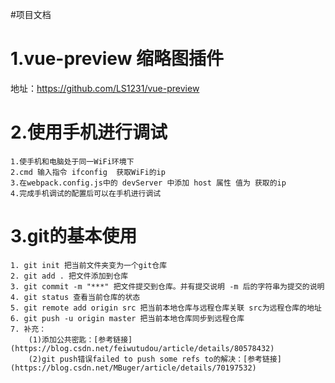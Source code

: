#项目文档

# 1.vue-preview 缩略图插件  
  地址：https://github.com/LS1231/vue-preview

# 2.使用手机进行调试
    1.使手机和电脑处于同一WiFi环境下
    2.cmd 输入指令 ifconfig  获取WiFi的ip
    3.在webpack.config.js中的 devServer 中添加 host 属性 值为 获取的ip
    4.完成手机调试的配置后可以在手机进行调试

# 3.git的基本使用
    1. git init 把当前文件夹变为一个git仓库
    2. git add . 把文件添加到仓库
    3. git commit -m "***" 把文件提交到仓库。并有提交说明 -m 后的字符串为提交的说明
    4. git status 查看当前仓库的状态
    5. git remote add origin src 把当前本地仓库与远程仓库关联 src为远程仓库的地址
    6. git push -u origin master 把当前本地仓库同步到远程仓库
    7. 补充：
        (1)添加公共密匙：[参考链接](https://blog.csdn.net/feiwutudou/article/details/80578432)
        (2)git push错误failed to push some refs to的解决：[参考链接](https://blog.csdn.net/MBuger/article/details/70197532)